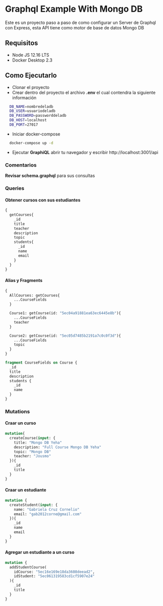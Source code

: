 # Graphql Example With Mongo DB

Este es un proyecto paso a paso de como configurar un Server de Graphql con Express, esta API tiene como motor de base de datos Mongo DB

## Requisitos
  * Node JS 12.16 LTS
  * Docker Desktop 2.3

## Como Ejecutarlo

  * Clonar el proyecto
  * Crear dentro del proyecto el archivo **.env** el cual contendra la siguiente información

```bash
  DB_NAME=nombredeladb
  DB_USER=usuariodeladb
  DB_PASSWORD=passworddeladb
  DB_HOST=localhost
  DB_PORT=27017
````

  * Iniciar docker-compose

```bash
  docker-compose up -d
```

  * Ejecutar **GraphiQL** abrir tu navegador y escribir http://localhost:3001/api


### Comentarios

**Revisar schema.graphql** para sus consultas

### Queries

#### Obtener cursos con sus estudiantes

```graphql
{
  getCourses{
    _id
    title
    teacher
    description
    topic
    students{
      _id
      name
      email
    }
  }
}
```

#### Alias y Fragments

```graphql
{
  AllCourses: getCourses{
    ...CourseFields
  }

  Course1: getCourse(id: "5ec04a91881ea63ec6445e8b"){
    ...CourseFields
    teacher
  }

  Course2: getCourse(id: "5ec05d7485b2191a7c0c0f3d"){
    ...CourseFields
    topic
  }
}

fragment CourseFields on Course {
  _id
  title
  description
  students {
    _id
    name
  }
}
```


### Mutations

#### Craar un curso

```graphql
mutation{
  createCourse(input: {
    title: "Mongo DB Yeha"
    description: "Full Course Mongo DB Yeha"
    topic: "Mongo DB"
    teacher: "Jousmo"
  }){
    _id
    title
  }
}
```

#### Craar un estudiante

```graphql
mutation {
  createStudent(input: {
    name: "Gabriela Cruz Cornelio"
    email: "gab2012corne@gmail.com"
  }){
    _id
    name
    email
  }
}
```

#### Agregar un estudiante a un curso
```graphql
mutation {
  addStudentCourse(
    idCourse: "5ec16e169e18da3608deead2",
    idStudent: "5ec061319583cd1cf5907e24"
  ){
    _id
    title
  }
}
```
